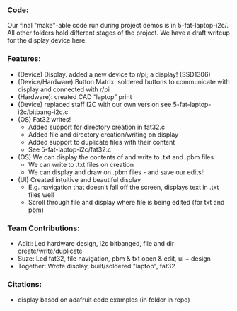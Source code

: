 ### Code:
Our final "make"-able code run during project demos is in 5-fat-laptop-i2c/. All other folders hold different stages of the project. We have a draft writeup for the display device here.

### Features:
 - (Device) Display. added a new device to r/pi; a display! (SSD1306)
 - (Device/Hardware) Button Matrix. soldered buttons to communicate with display and connected with r/pi
 - (Hardware): created CAD “laptop” print
 - (Device) replaced staff I2C with our own version 
see 5-fat-laptop-i2c/bitbang-i2c.c
 - (OS) Fat32 writes!
   - Added support for directory creation in fat32.c
   - Added file and directory creation/writing on display
   - Added support to duplicate files with their content
   - See 5-fat-laptop-i2c/fat32.c
 - (OS) We can display the contents of and write to .txt and .pbm files 
   - We can write to .txt files on creation
   - We can display and draw on .pbm files - and save our edits!!
 - (UI) Created intuitive and beautiful display 
   - E.g. navigation that doesn’t fall off the screen, displays text in .txt files well 
   - Scroll through file and display where file is being edited (for txt and pbm)


### Team Contributions:
 - Aditi: Led hardware design, i2c bitbanged, file and dir create/write/duplicate
 - Suze: Led fat32, file navigation, pbm & txt open & edit, ui + design
 - Together: Wrote display, built/soldered "laptop", fat32

### Citations:
 - display based on adafruit code examples (in folder in repo)

